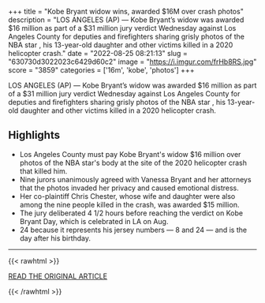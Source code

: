 +++
title = "Kobe Bryant widow wins, awarded $16M over crash photos"
description = "LOS ANGELES (AP) — Kobe Bryant’s widow was awarded $16 million as part of a $31 million jury verdict Wednesday against Los Angeles County for deputies and firefighters sharing grisly photos  of the NBA star , his 13-year-old daughter and other victims killed in a 2020 helicopter crash."
date = "2022-08-25 08:21:13"
slug = "630730d3022023c6429d60c2"
image = "https://i.imgur.com/frHb8RS.jpg"
score = "3859"
categories = ['16m', 'kobe', 'photos']
+++

LOS ANGELES (AP) — Kobe Bryant’s widow was awarded $16 million as part of a $31 million jury verdict Wednesday against Los Angeles County for deputies and firefighters sharing grisly photos  of the NBA star , his 13-year-old daughter and other victims killed in a 2020 helicopter crash.

## Highlights

- Los Angeles County must pay Kobe Bryant's widow $16 million over photos of the NBA star's body at the site of the 2020 helicopter crash that killed him.
- Nine jurors unanimously agreed with Vanessa Bryant and her attorneys that the photos invaded her privacy and caused emotional distress.
- Her co-plaintiff Chris Chester, whose wife and daughter were also among the nine people killed in the crash, was awarded $15 million.
- The jury deliberated 4 1/2 hours before reaching the verdict on Kobe Bryant Day, which is celebrated in LA on Aug.
- 24 because it represents his jersey numbers — 8 and 24 — and is the day after his birthday.

---

{{< rawhtml >}}
  <p class="article-category">
    <a target="_blank" href="https://apnews.com/article/kobe-bryant-nba-entertainment-sports-los-angeles-f27ec0b1302807531ab05d089acb2981">READ THE ORIGINAL ARTICLE</a>
  </p>
{{< /rawhtml >}}
